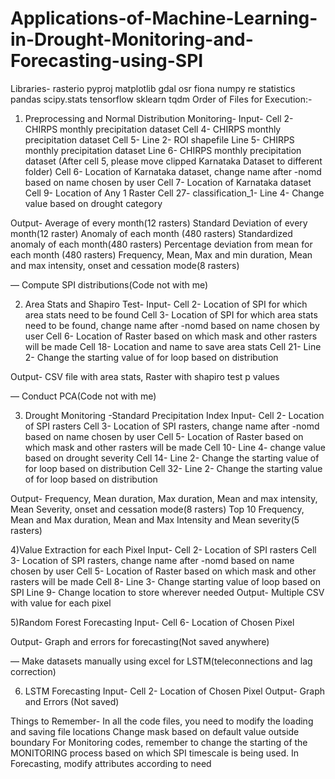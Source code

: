 # Applications-of-Machine-Learning-in-Drought-Monitoring-and-Forecasting-using-SPI
Libraries-
rasterio
pyproj
matplotlib
gdal
osr
fiona
numpy
re
statistics
pandas
scipy.stats
tensorflow
sklearn
tqdm
Order of Files for Execution:-

1) Preprocessing and Normal Distribution Monitoring-
Input- 
Cell 2- CHIRPS monthly precipitation dataset
Cell 4- CHIRPS monthly precipitation dataset
Cell 5- Line 2- ROI shapefile
	Line 5- CHIRPS monthly precipitation dataset
	Line 6- CHIRPS monthly precipitation dataset
(After cell 5, please move clipped Karnataka Dataset to different folder)
Cell 6- Location of Karnataka dataset, change name after -nomd based on name chosen by user
Cell 7- Location of Karnataka dataset
Cell 9- Location of Any 1 Raster
Cell 27- classification_1- Line 4-  Change value based on drought category

Output- 
Average of every month(12 rasters)
Standard Deviation of every month(12 raster)
Anomaly of each month (480 rasters)
Standardized anomaly of each month(480 rasters)
Percentage deviation from mean for each month (480 rasters)
Frequency, Mean, Max and min duration, Mean and max intensity, onset and cessation mode(8 rasters)

— Compute SPI distributions(Code not with me)


2) Area Stats and Shapiro Test-
Input-
Cell 2- Location of SPI for which area stats need to be found
Cell 3- Location of SPI for which area stats need to be found, change name after -nomd based on name chosen by user
Cell 6- Location of Raster based on which mask and other rasters will be made
Cell 18- Location and name to save area  stats
Cell 21- Line 2- Change the starting value of for loop based on distribution

Output-
CSV file with area stats,
Raster with shapiro test p values



— Conduct PCA(Code not with me)


3) Drought Monitoring -Standard Precipitation Index
Input-
Cell 2- Location of SPI rasters
Cell 3- Location of SPI rasters, change name after -nomd based on name chosen by user
Cell 5- Location of Raster based on which mask and other rasters will be made
Cell 10- Line 4- change value based on drought severity
Cell 14- Line 2- Change the starting value of for loop based on distribution
Cell 32- Line 2- Change the starting value of for loop based on distribution

Output- 
Frequency, Mean duration, Max duration, Mean and max intensity, Mean Severity, onset and cessation mode(8 rasters)
Top 10 Frequency, Mean and Max duration, Mean and Max Intensity and Mean severity(5 rasters)


4)Value Extraction for each Pixel
Input-
Cell 2- Location of SPI rasters
Cell 3- Location of SPI rasters, change name after -nomd based on name chosen by user
Cell 5- Location of Raster based on which mask and other rasters will be made
Cell 8- Line 3- Change starting value of loop based on SPI
	Line 9- Change location to store wherever needed
Output- Multiple CSV with value for each pixel


5)Random Forest Forecasting
Input-
Cell 6- Location of Chosen Pixel

Output-
Graph and errors for forecasting(Not saved anywhere)


— Make datasets manually using excel for LSTM(teleconnections and lag correction)

6) LSTM Forecasting
Input- 
Cell 2- Location of Chosen Pixel 
Output- Graph and Errors (Not saved)

Things to Remember-
In all the code files, you need to modify the loading and saving file locations
Change mask based on default value outside boundary
For Monitoring codes, remember to change the starting of the MONITORING process based on which SPI timescale is being used.
In Forecasting, modify attributes according to need
